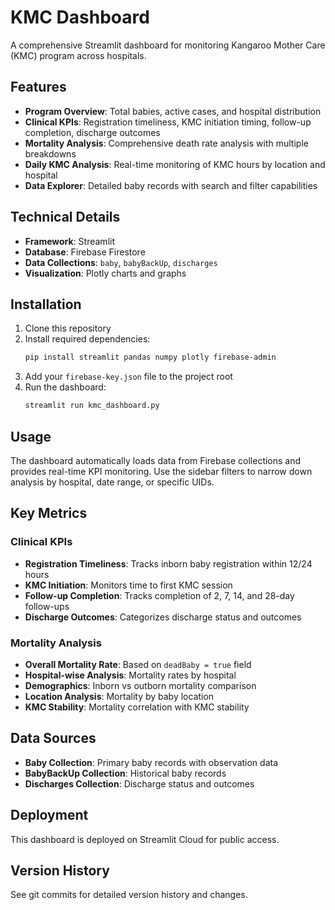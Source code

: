 # KMC Dashboard

A comprehensive Streamlit dashboard for monitoring Kangaroo Mother Care (KMC) program across hospitals.

## Features

- **Program Overview**: Total babies, active cases, and hospital distribution
- **Clinical KPIs**: Registration timeliness, KMC initiation timing, follow-up completion, discharge outcomes
- **Mortality Analysis**: Comprehensive death rate analysis with multiple breakdowns
- **Daily KMC Analysis**: Real-time monitoring of KMC hours by location and hospital
- **Data Explorer**: Detailed baby records with search and filter capabilities

## Technical Details

- **Framework**: Streamlit
- **Database**: Firebase Firestore
- **Data Collections**: `baby`, `babyBackUp`, `discharges`
- **Visualization**: Plotly charts and graphs

## Installation

1. Clone this repository
2. Install required dependencies:
   ```bash
   pip install streamlit pandas numpy plotly firebase-admin
   ```
3. Add your `firebase-key.json` file to the project root
4. Run the dashboard:
   ```bash
   streamlit run kmc_dashboard.py
   ```

## Usage

The dashboard automatically loads data from Firebase collections and provides real-time KPI monitoring. Use the sidebar filters to narrow down analysis by hospital, date range, or specific UIDs.

## Key Metrics

### Clinical KPIs
- **Registration Timeliness**: Tracks inborn baby registration within 12/24 hours
- **KMC Initiation**: Monitors time to first KMC session
- **Follow-up Completion**: Tracks completion of 2, 7, 14, and 28-day follow-ups
- **Discharge Outcomes**: Categorizes discharge status and outcomes

### Mortality Analysis
- **Overall Mortality Rate**: Based on `deadBaby = true` field
- **Hospital-wise Analysis**: Mortality rates by hospital
- **Demographics**: Inborn vs outborn mortality comparison
- **Location Analysis**: Mortality by baby location
- **KMC Stability**: Mortality correlation with KMC stability

## Data Sources

- **Baby Collection**: Primary baby records with observation data
- **BabyBackUp Collection**: Historical baby records
- **Discharges Collection**: Discharge status and outcomes

## Deployment

This dashboard is deployed on Streamlit Cloud for public access.

## Version History

See git commits for detailed version history and changes.
